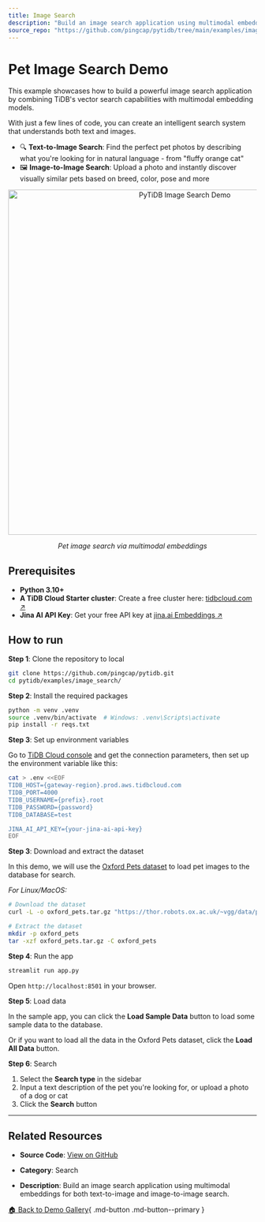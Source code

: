 ```yaml
---
title: Image Search
description: "Build an image search application using multimodal embeddings for both text-to-image and image-to-image search."
source_repo: "https://github.com/pingcap/pytidb/tree/main/examples/image_search"
---
```


# Pet Image Search Demo

This example showcases how to build a powerful image search application by combining TiDB's vector search capabilities with multimodal embedding models.

With just a few lines of code, you can create an intelligent search system that understands both text and images.

- 🔍 **Text-to-Image Search**: Find the perfect pet photos by describing what you're looking for in natural language - from "fluffy orange cat"
- 🖼️ **Image-to-Image Search**: Upload a photo and instantly discover visually similar pets based on breed, color, pose and more

<p align="center">
  <img width="700" alt="PyTiDB Image Search Demo" src="https://github.com/user-attachments/assets/7ba9733a-4d1f-4094-8edb-58731ebd08e9" />
  <p align="center"><i>Pet image search via multimodal embeddings</i></p>
</p>


## Prerequisites

- **Python 3.10+**
- **A TiDB Cloud Starter cluster**: Create a free cluster here: [tidbcloud.com ↗️](https://tidbcloud.com/?utm_source=github&utm_medium=referral&utm_campaign=pytidb_readme)
- **Jina AI API Key**: Get your free API key at [jina.ai Embeddings ↗️](https://jina.ai/embeddings/)

## How to run

**Step 1**: Clone the repository to local

```bash
git clone https://github.com/pingcap/pytidb.git
cd pytidb/examples/image_search/
```

**Step 2**: Install the required packages

```bash
python -m venv .venv
source .venv/bin/activate  # Windows: .venv\Scripts\activate
pip install -r reqs.txt
```

**Step 3**: Set up environment variables

Go to [TiDB Cloud console](https://tidbcloud.com/clusters) and get the connection parameters, then set up the environment variable like this:

```bash
cat > .env <<EOF
TIDB_HOST={gateway-region}.prod.aws.tidbcloud.com
TIDB_PORT=4000
TIDB_USERNAME={prefix}.root
TIDB_PASSWORD={password}
TIDB_DATABASE=test

JINA_AI_API_KEY={your-jina-ai-api-key}
EOF
```

**Step 3**: Download and extract the dataset

In this demo, we will use the [Oxford Pets dataset](https://www.robots.ox.ac.uk/~vgg/data/pets/) to load pet images to the database for search.

*For Linux/MacOS:*

```bash
# Download the dataset
curl -L -o oxford_pets.tar.gz "https://thor.robots.ox.ac.uk/~vgg/data/pets/images.tar.gz"

# Extract the dataset
mkdir -p oxford_pets
tar -xzf oxford_pets.tar.gz -C oxford_pets
```

**Step 4**: Run the app

```bash
streamlit run app.py
```

Open `http://localhost:8501` in your browser.

**Step 5**: Load data

In the sample app, you can click the **Load Sample Data** button to load some sample data to the database.

Or if you want to load all the data in the Oxford Pets dataset, click the **Load All Data** button.

**Step 6**: Search

1. Select the **Search type** in the sidebar
2. Input a text description of the pet you're looking for, or upload a photo of a dog or cat
3. Click the **Search** button


---

## Related Resources

- **Source Code**: [View on GitHub](https://github.com/pingcap/pytidb/tree/main/examples/image_search)
- **Category**: Search

- **Description**: Build an image search application using multimodal embeddings for both text-to-image and image-to-image search.


[🏠 Back to Demo Gallery](../index.md){ .md-button .md-button--primary } 